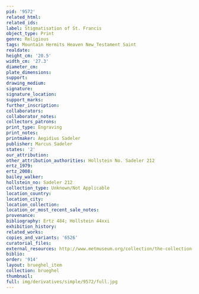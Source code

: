 ```yaml
---
pid: '9572'
related_html: 
related_ids: 
label: Stigmatisation of St. Francis
object_type: Print
genre: Religious
tags: Mountain Hermits Heaven New_Testament Saint
realdate: 
height_cm: '20.5'
width_cm: '27.3'
diameter_cm: 
plate_dimensions: 
support: 
drawing_medium: 
signature: 
signature_location: 
support_marks: 
further_inscription: 
collaborators: 
collaborator_notes: 
collectors_patrons: 
print_type: Engraving
print_notes: 
printmaker: Aegidius Sadeler
publisher: Marcus Sadeler
states: '2'
our_attribution: 
other_attribution_authorities: Hollstein No. Sadeler 212
ertz_1979: 
ertz_2008: 
bailey_walker: 
hollstein_no: Sadeler 212
collection_type: Unknown/Not Applicable
location_country: 
location_city: 
location_collection: 
location_or_most_recent_sale_notes: 
provenance: 
bibliography: Ertz 484; Hollstein 44xxi
exhibition_history: 
related_works: 
copies_and_variants: '6526'
curatorial_files: 
external_resources: http://www.metmuseum.org/collection/the-collection-online/search/382732
biblio: 
order: '914'
layout: brueghel_item
collection: brueghel
thumbnail: 
full: img/derivatives/simple/9572/full.jpg
---
```

